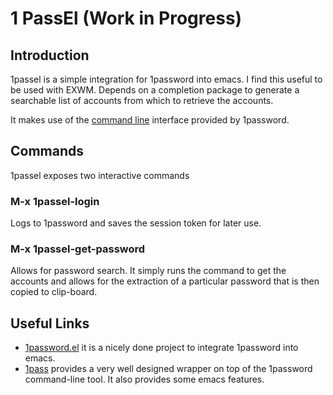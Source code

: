 # 1 PassEl (Work in Progress)

## Introduction

1passel is a simple integration for 1password into emacs. I find this useful to be used with EXWM. Depends on a completion package to generate a searchable list of accounts from which to retrieve the accounts.

It makes use of the [command line](https://1password.com/downloads/command-line/) interface provided by 1password.

## Commands

1passel exposes two interactive commands

### M-x 1passel-login

Logs to 1password and saves the session token for later use.

### M-x 1passel-get-password

Allows for password search. It simply runs the command to get the accounts and allows for the extraction of a particular password that is then copied to
clip-board.

## Useful Links

+ [1password.el](https://github.com/xuchunyang/1password.el) it is a nicely done project to integrate 1password into emacs.
+ [1pass](https://github.com/dcreemer/1pass) provides a very well designed wrapper on top of the 1password command-line tool. It also provides some emacs features.